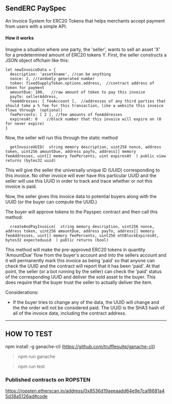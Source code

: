 
 ## SendERC PaySpec

An Invoice System for ERC20 Tokens that helps merchants accept payment from users with a simple API.


#### How it works 

Imagine a situation where one party, the 'seller', wants to sell an asset 'X' for a predetermined amount of ERC20 tokens Y.   First, the seller constructs a JSON object offchain like this: 


    let newInvoiceData = {
      description: 'assetXname', //can be anything
      nonce: 2, //randomly generated number 
      token: fixedSupplyToken.options.address,  //contract address of token for payment 
      amountDue: 100,   //raw amount of token to pay this invoice 
      payTo: sellerAddress,   
      feeAddresses: [ feeAccount ],  //addresses of any third parties that should take a % fee for this transaction, like a website this invoice flows through  (optional) 
      feePercents: [ 2 ], //fee amounts of feeAddresses
      expiresAt: 0    //block number that this invoice will expire on (0 for never expire) 
    }
    
    
  Now, the seller will run this through the static method 
  
      getInvoiceUUID(  string memory description, uint256 nonce, address token, uint256 amountDue, address payTo, address[] memory feeAddresses, uint[] memory feePercents, uint expiresAt  ) public view returns (bytes32 uuid) 
  
  This will give the seller the universally unique ID (UUID) corresponding to this invoice.  No other invoice will ever have this particular UUID and the seller will use this UUID in order to track and trace whether or not this invoice is paid.
  
  
  Now, the seller gives this invoice data to potential buyers along with the UUID (or the buyer can compute the UUID.)  
  
  The buyer will approve tokens to the Payspec contract and then call this method: 

      createAndPayInvoice(  string memory description, uint256 nonce, address token, uint256 amountDue, address payTo, address[] memory feeAddresses, uint[] memory feePercents, uint256 ethBlockExpiresAt, bytes32 expecteduuid  ) public returns (bool)  
  
   
   This method will make the pre-approved ERC20 tokens in quantity 'AmountDue' flow from the buyer's account and into the sellers account and it will permanently mark this invoice as being 'paid' so that anyone can check the UUID and the contract will report that it has been 'paid'.  At that point, the seller (or a bot running by the seller) can check the 'paid' status of the corresponding UUID and deliver the sold asset to the buyer.  This does require that the buyer trust the seller to actually deliver the item.  
   
   
   Considerations:
 * If the buyer tries to change any of the data, the UUID will change and the the order will not be considered paid. The UUID is the SHA3 hash of all of the invoice data, including the contract address. 
    
    
   
________

 
## HOW TO TEST

npm install -g ganache-cli  (https://github.com/trufflesuite/ganache-cli)
> npm run ganache

> npm run test


### Published contracts on ROPSTEN
https://ropsten.etherscan.io/address/0x8536d19aeeaadd64e9e7caf8681a45d38a5126ad#code
